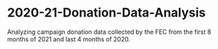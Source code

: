 # 2020-21-Donation-Data-Analysis
Analyzing campaign donation data collected by the FEC from the first 8 months of 2021 and last 4 months of 2020.
